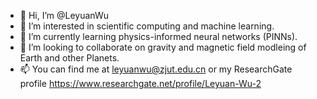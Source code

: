 - 👋 Hi, I’m @LeyuanWu
- 👀 I’m interested in scientific computing and machine learning.
- 🌱 I’m currently learning physics-informed neural networks (PINNs).
- 💞️ I’m looking to collaborate on gravity and magnetic field modleing of Earth and other Planets.
- 📫 You can find me at leyuanwu@zjut.edu.cn or my ResearchGate profile https://www.researchgate.net/profile/Leyuan-Wu-2

<!---
LeyuanWu/LeyuanWu is a ✨ special ✨ repository because its `README.md` (this file) appears on your GitHub profile.
You can click the Preview link to take a look at your changes.
--->
